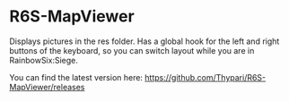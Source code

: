 # R6S-MapViewer

Displays pictures in the res folder. Has a global hook for the left and right buttons of the keyboard, so you can switch layout while you are in RainbowSix:Siege.

You can find the latest version here: https://github.com/Thypari/R6S-MapViewer/releases
